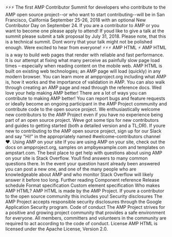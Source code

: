 ⚡⚡⚡ The first AMP Contributor Summit for developers who contribute to the AMP open source project--or who want to start contributing--will be in San Francisco, California September 25-26, 2018 with an optional New Contributor Day on September 24. If you are a contributor to AMP or you want to become one please apply to attend! If youd like to give a talk at the summit please submit a talk proposal by July 31, 2018. Please note, that this is a technical summit. Dont worry that your talk might not be polished enough. Were excited to hear from everyone! ⚡⚡⚡ AMP HTML ⚡ AMP HTML is a way to build web pages that render with reliable and fast performance. It is our attempt at fixing what many perceive as painfully slow page load times – especially when reading content on the mobile web. AMP HTML is built on existing web technologies; an AMP page will load (quickly) in any modern browser. You can learn more at ampproject.org including what AMP is, how it works and the importance of validation in AMP. You can also walk through creating an AMP page and read through the reference docs. Wed love your help making AMP better! There are a lot of ways you can contribute to making AMP better! You can report bugs and feature requests or ideally become an ongoing participant in the AMP Project community and contribute code to the open source project. We enthusiastically welcome new contributors to the AMP Project even if you have no experience being part of an open source project. Weve got some tips for new contributors and guides to getting started (both a detailed version and a TL;DR). If youre new to contributing to the AMP open source project, sign up for our Slack and say "Hi!" in the appropriately named #welcome-contributors channel ❤️️. Using AMP on your site If you are using AMP on your site, check out the docs on ampproject.org, samples on ampbyexample.com and templates on ampstart.com. The best place to get help with questions about using AMP on your site is Stack Overflow. Youll find answers to many common questions there. In the event your question hasnt already been answered you can post a new one, and one of the many people who are knowledgeable about AMP and who monitor Stack Overflow will likely answer it before too long. Further reading Component reference Release schedule Format specification Custom element specification Who makes AMP HTML? AMP HTML is made by the AMP Project. If youre a contributor to the open source community this includes you! Security disclosures The AMP Project accepts responsible security disclosures through the Google Application Security program. Code of conduct The AMP Project strives for a positive and growing project community that provides a safe environment for everyone. All members, committers and volunteers in the community are required to act according to the code of conduct. License AMP HTML is licensed under the Apache License, Version 2.0.